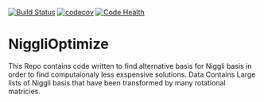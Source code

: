 [![Build Status](https://travis-ci.org/JohnnyC1423/NiggliOptimize.svg?branch=master)](https://travis-ci.org/JohnnyC1423/NiggliOptimize)
[![codecov](https://codecov.io/gh/JohnnyC1423/NiggliOptimize/branch/master/graph/badge.svg)](https://codecov.io/gh/JohnnyC1423/NiggliOptimize)
[![Code Health](https://landscape.io/github/JohnnyC1423/NiggliOptimize/master/landscape.svg?style=flat)](https://landscape.io/github/JohnnyC1423/NiggliOptimize/master)
# NiggliOptimize

This Repo contains code written to find alternative basis for Niggli basis in order to find computaionaly less exspensive solutions.
Data Contains Large lists of Niggli basis that have been transformed by many rotational matricies.
